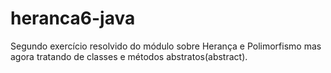# heranca6-java
Segundo exercício resolvido do módulo sobre Herança e Polimorfismo mas agora tratando de classes e métodos abstratos(abstract).

